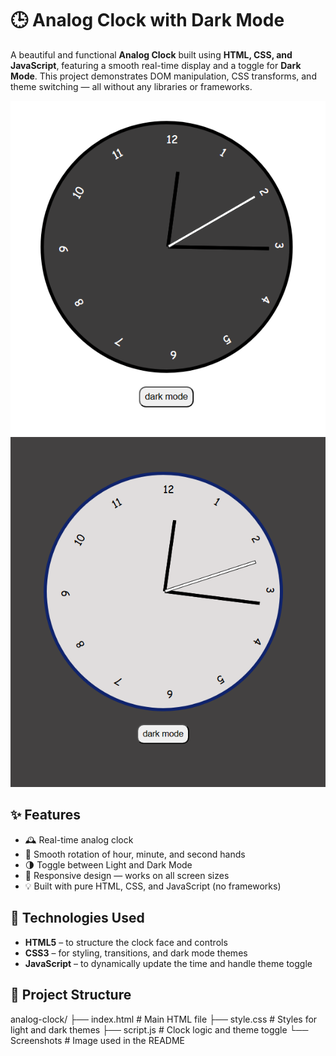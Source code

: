 # 🕒 Analog Clock with Dark Mode

A beautiful and functional **Analog Clock** built using **HTML, CSS, and JavaScript**, featuring a smooth real-time display and a toggle for **Dark Mode**. This project demonstrates DOM manipulation, CSS transforms, and theme switching — all without any libraries or frameworks.

![Clock Screenshot1](./Screenshots/Capture.PNG) ![Clock Screenshot2](./Screenshots/Capture2.PNG)


## ✨ Features

- 🕰️ Real-time analog clock
- 🎯 Smooth rotation of hour, minute, and second hands
- 🌗 Toggle between Light and Dark Mode
- 📱 Responsive design — works on all screen sizes
- 💡 Built with pure HTML, CSS, and JavaScript (no frameworks)

## 🚀 Technologies Used

- **HTML5** – to structure the clock face and controls  
- **CSS3** – for styling, transitions, and dark mode themes  
- **JavaScript** – to dynamically update the time and handle theme toggle

## 📂 Project Structure

analog-clock/
├── index.html # Main HTML file
├── style.css # Styles for light and dark themes
├── script.js # Clock logic and theme toggle
└── Screenshots # Image used in the README